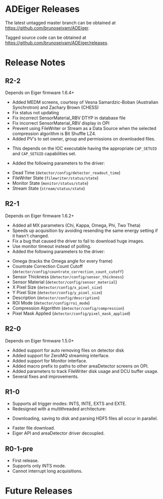 ADEiger Releases
==================

The latest untagged master branch can be obtained at
https://github.com/brunoseivam/ADEiger.

Tagged source code can be obtained at
https://github.com/brunoseivam/ADEiger/releases.

Release Notes
=============

R2-2
----

Depends on Eiger firmware 1.6.4+

* Added MEDM screens, courtesy of Vesna Samardzic-Boban (Australian Synchrotron) and Zachary Brown (CHESS)
* Fix status not updating
* Fix incorrect SensorMaterial_RBV DTYP in database file
* Fix incorrect SensorMaterial_RBV display in OPI
* Prevent using FileWriter or Stream as a Data Source when the selected compression algorithm is Bit Shuffle LZ4.
* Added PV's to set owner, group and permissions on downloaded files.
 - This depends on the IOC executable having the appropriate `CAP_SETUID` and `CAP_SETGID` capabilities set.
* Added the following parameters to the driver:
 - Dead Time (`detector/config/detector_readout_time`)
 - FileWriter State (`filewriter/status/state`)
 - Monitor State (`monitor/status/state`)
 - Stream State (`stream/status/state`)

R2-1
----

Depends on Eiger firmware 1.6.2+

* Added all MX parameters (Chi, Kappa, Omega, Phi, Two Theta)
* Speeds up acquisition by avoiding resending the same energy setting if it hasn't changed.
* Fix a bug that caused the driver to fail to download huge images.
* Use monitor timeout instead of polling.
* Added the following parameters to the driver:
 - Omega (tracks the Omega angle for every frame)
 - Countrate Correction Count Cutoff (`detector/config/countrate_correction_count_cutoff`)
 - Sensor Thickness (`detector/config/sensor_thickness`)
 - Sensor Material (`detector/config/sensor_material`)
 - X Pixel Size (`detector/config/x_pixel_size`)
 - Y Pixel Size (`detector/config/y_pixel_size`)
 - Description (`detector/config/description`)
 - ROI Mode (`detector/config/roi_mode`)
 - Compression Algorithm (`detector/config/compression`)
 - Pixel Mask Applied (`detector/config/pixel_mask_applied`)

R2-0
----

Depends on Eiger firmware 1.5.0+

* Added support for auto removing files on detector disk
* Added support for ZeroMQ streaming interface.
* Added support for Monitor interface.
* Added macro prefix to paths to other areaDetector screens on OPI.
* Added parameters to track FileWriter disk usage and DCU buffer usage.
* Several fixes and improvements.

R1-0
----
* Supports all trigger modes: INTS, INTE, EXTS and EXTE.
* Redesigned with a multithreaded architecture:
 - Downloading, saving to disk and parsing HDF5 files all occur in parallel.
* Faster file download.
* Eiger API and areaDetector driver decoupled.

R0-1-pre
--------
* First release.
* Supports only INTS mode.
* Cannot interrupt long acquisitions.

Future Releases
===============
